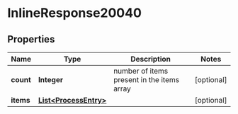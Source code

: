 # InlineResponse20040

## Properties
Name | Type | Description | Notes
------------ | ------------- | ------------- | -------------
**count** | **Integer** | number of items present in the items array |  [optional]
**items** | [**List&lt;ProcessEntry&gt;**](ProcessEntry.md) |  |  [optional]
